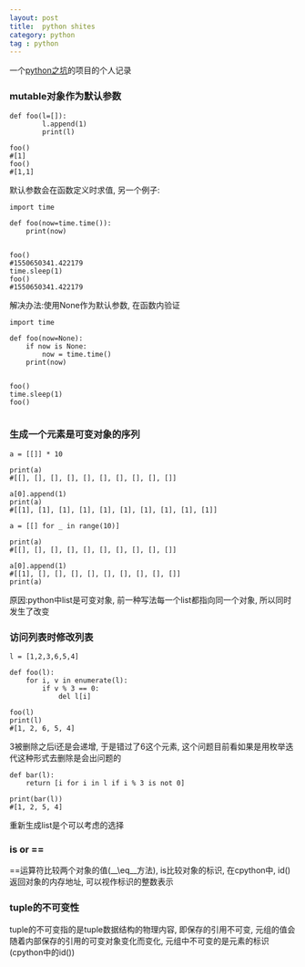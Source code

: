 ```yaml
---
layout: post
title:  python shites
category: python
tag : python
--- 
```


一个[python之坑](https://github.com/satwikkansal/wtfpython/)的项目的个人记录

### mutable对象作为默认参数

```
def foo(l=[]):
		l.append(1)
		print(l)

foo()
#[1]
foo()
#[1,1]
```

默认参数会在函数定义时求值, 另一个例子:  

```
import time

def foo(now=time.time()):
	print(now)


foo()
#1550650341.422179
time.sleep(1)
foo()
#1550650341.422179

```

解决办法:使用None作为默认参数, 在函数内验证  

```
import time

def foo(now=None):
	if now is None:
		now = time.time()
	print(now)


foo()
time.sleep(1)
foo()
	
```

### 生成一个元素是可变对象的序列

```
a = [[]] * 10

print(a)
#[[], [], [], [], [], [], [], [], [], []]

a[0].append(1)
print(a)
#[[1], [1], [1], [1], [1], [1], [1], [1], [1], [1]]

```

```
a = [[] for _ in range(10)]

print(a)
#[[], [], [], [], [], [], [], [], [], []]

a[0].append(1)
#[[1], [], [], [], [], [], [], [], [], []]
print(a)
```

原因:python中list是可变对象, 前一种写法每一个list都指向同一个对象, 所以同时发生了改变  


### 访问列表时修改列表 

```
l = [1,2,3,6,5,4]

def foo(l):
	for i, v in enumerate(l):
		if v % 3 == 0:
			del l[i]

foo(l)
print(l)
#[1, 2, 6, 5, 4]
```

3被删除之后i还是会递增, 于是错过了6这个元素, 这个问题目前看如果是用枚举迭代这种形式去删除是会出问题的  

```
def bar(l):
	return [i for i in l if i % 3 is not 0]

print(bar(l))
#[1, 2, 5, 4]
```

重新生成list是个可以考虑的选择   

### is or == 

==运算符比较两个对象的值(_\_\eq__方法), is比较对象的标识, 在cpython中, id()返回对象的内存地址, 可以视作标识的整数表示  	

### tuple的不可变性  

tuple的不可变指的是tuple数据结构的物理内容, 即保存的引用不可变, 元组的值会随着内部保存的引用的可变对象变化而变化, 元组中不可变的是元素的标识(cpython中的id())



